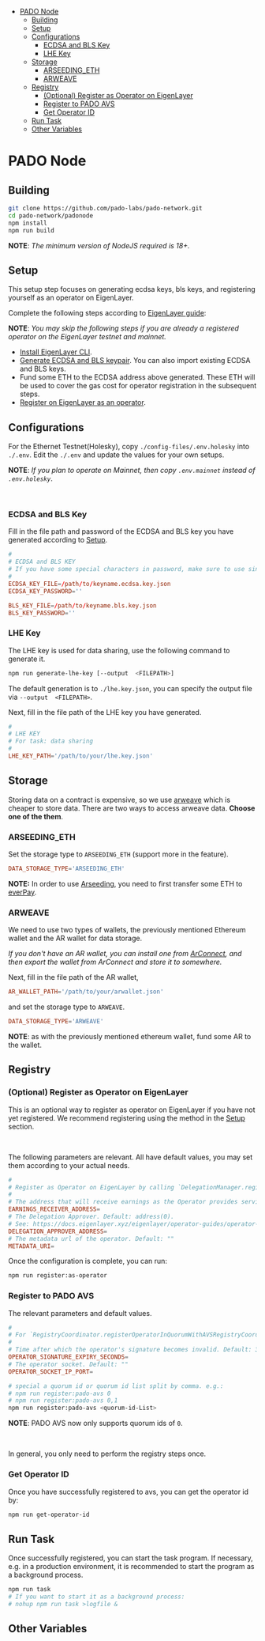 - [PADO Node](#pado-node)
  - [Building](#building)
  - [Setup](#setup)
  - [Configurations](#configurations)
    - [ECDSA and BLS Key](#ecdsa-and-bls-key)
    - [LHE Key](#lhe-key)
  - [Storage](#storage)
    - [ARSEEDING\_ETH](#arseeding_eth)
    - [ARWEAVE](#arweave)
  - [Registry](#registry)
    - [(Optional) Register as Operator on EigenLayer](#optional-register-as-operator-on-eigenlayer)
    - [Register to PADO AVS](#register-to-pado-avs)
    - [Get Operator ID](#get-operator-id)
  - [Run Task](#run-task)
  - [Other Variables](#other-variables)


# PADO Node


## Building


```sh
git clone https://github.com/pado-labs/pado-network.git
cd pado-network/padonode
npm install
npm run build
```

**NOTE**: *The minimum version of NodeJS required is 18+.*


## Setup

This setup step focuses on generating ecdsa keys, bls keys, and registering yourself as an operator on EigenLayer.

Complete the following steps according to [EigenLayer guide](https://docs.eigenlayer.xyz/eigenlayer/operator-guides/operator-installation):

**NOTE**: *You may skip the following steps if you are already a registered operator on the EigenLayer testnet and mainnet.*


- [Install EigenLayer CLI](https://docs.eigenlayer.xyz/eigenlayer/operator-guides/operator-installation#cli-installation).
- [Generate ECDSA and BLS keypair](https://docs.eigenlayer.xyz/eigenlayer/operator-guides/operator-installation#create-and-list-keys). You can also import existing ECDSA and BLS keys.
- Fund some ETH to the ECDSA address above generated. These ETH will be used to cover the gas cost for operator registration in the subsequent steps.
- [Register on EigenLayer as an operator](https://docs.eigenlayer.xyz/eigenlayer/operator-guides/operator-installation#operator-configuration-and-registration).


## Configurations

For the Ethernet Testnet(Holesky), copy `./config-files/.env.holesky` into `./.env`. Edit the `./.env` and update the values for your own setups.

**NOTE**: *If you plan to operate on Mainnet, then copy `.env.mainnet` instead of `.env.holesky`*.


<br/>

### ECDSA and BLS Key

Fill in the file path and password of the ECDSA and BLS key you have generated according to [Setup](#setup).

```conf
#
# ECDSA and BLS KEY
# If you have some special characters in password, make sure to use single quotes
#
ECDSA_KEY_FILE=/path/to/keyname.ecdsa.key.json
ECDSA_KEY_PASSWORD=''

BLS_KEY_FILE=/path/to/keyname.bls.key.json
BLS_KEY_PASSWORD=''
```

### LHE Key

The LHE key is used for data sharing, use the following command to generate it.

```sh
npm run generate-lhe-key [--output  <FILEPATH>]
```

The default generation is to `./lhe.key.json`, you can specify the output file via `--output  <FILEPATH>`.


Next, fill in the file path of the LHE key you have generated.

```conf
#
# LHE KEY
# For task: data sharing
#
LHE_KEY_PATH='/path/to/your/lhe.key.json'
```


## Storage

Storing data on a contract is expensive, so we use [arweave](https://www.arweave.org/) which is cheaper to store data. There are two ways to access arweave data. **Choose one of the them**.

### ARSEEDING_ETH

Set the storage type to `ARSEEDING_ETH` (support more in the feature).

```conf
DATA_STORAGE_TYPE='ARSEEDING_ETH'
```

**NOTE:** In order to use [Arseeding](https://web3infra.dev/docs/arseeding/introduction/lightNode), you need to first transfer some ETH to [everPay](https://app.everpay.io/).


### ARWEAVE

We need to use two types of wallets, the previously mentioned Ethereum wallet and the AR wallet for data storage. 

*If you don't have an AR wallet, you can install one from [ArConnect](https://www.arconnect.io/download), and then export the wallet from ArConnect and store it to somewhere.*


Next, fill in the file path of the AR wallet,

```conf
AR_WALLET_PATH='/path/to/your/arwallet.json'
```

and set the storage type to `ARWEAVE`.

```conf
DATA_STORAGE_TYPE='ARWEAVE'
```

**NOTE**: as with the previously mentioned ethereum wallet, fund some AR to the wallet.



## Registry

### (Optional) Register as Operator on EigenLayer

This is an optional way to register as operator on EigenLayer if you have not yet registered. We recommend registering using the method in the [Setup](#setup) section.

<br/>

The following parameters are relevant. All have default values, you may set them according to your actual needs.

```conf
#
# Register as Operator on EigenLayer by calling `DelegationManager.registerAsOperator`
#
# The address that will receive earnings as the Operator provides services to AVSs. Default: wallet.address
EARNINGS_RECEIVER_ADDRESS=
# The Delegation Approver. Default: address(0).
# See: https://docs.eigenlayer.xyz/eigenlayer/operator-guides/operator-installation#delegationapprover-design-patterns
DELEGATION_APPROVER_ADDRESS=
# The metadata url of the operator. Default: ""
METADATA_URI=
```

Once the configuration is complete, you can run:

```sh
npm run register:as-operator
```

### Register to PADO AVS

The relevant parameters and default values.

```conf
#
# For `RegistryCoordinator.registerOperatorInQuorumWithAVSRegistryCoordinator`
#
# Time after which the operator's signature becomes invalid. Default: 3600
OPERATOR_SIGNATURE_EXPIRY_SECONDS=
# The operator socket. Default: ""
OPERATOR_SOCKET_IP_PORT=
```


```sh
# special a quorum id or quorum id list split by comma. e.g.:
# npm run register:pado-avs 0
# npm run register:pado-avs 0,1
npm run register:pado-avs <quorum-id-List>
```

**NOTE**: PADO AVS now only supports quorum ids of `0`.

<br/>

In general, you only need to perform the registry steps once.


### Get Operator ID

Once you have successfully registered to avs, you can get the operator id by:

```sh
npm run get-operator-id
```


## Run Task

Once successfully registered, you can start the task program. If necessary, e.g. in a production environment, it is recommended to start the program as a background process.


```sh
npm run task
# If you want to start it as a background process:
# nohup npm run task >logfile &
```

## Other Variables


